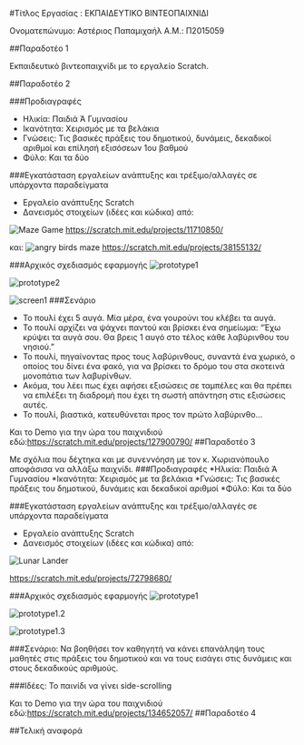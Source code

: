 #Τίτλος Εργασίας : ΕΚΠΑΙΔΕΥΤΙΚΟ ΒΙΝΤΕΟΠΑΙΧΝΙΔΙ

Ονοματεπώνυμο: Αστέριος Παπαμιχαήλ
Α.Μ.: Π2015059

##Παραδοτέο 1

Εκπαιδευτικό βιντεοπαιχνίδι με το εργαλείο Scratch.

##Παραδοτέο 2

###Προδιαγραφές
* Ηλικία:    Παιδιά Ά Γυμνασίου
* Ικανότητα: Χειρισμός με τα βελάκια
* Γνώσεις:   Τις βασικές πράξεις του δημοτικού, δυνάμεις, δεκαδικοί αριθμοί και επίλησή εξισόσεων 1ου βαθμού
* Φύλο:      Και τα δύο

###Εγκατάσταση εργαλείων ανάπτυξης και τρέξιμο/αλλαγές σε υπάρχοντα παραδείγματα
* Εργαλείο ανάπτυξης Scratch
* Δανεισμός στοιχείων (ιδέες και κώδικα) από:

![Maze Game](maze_game.png)
https://scratch.mit.edu/projects/11710850/ 

και: 
![angry birds maze](angry_birds_maze.png)
https://scratch.mit.edu/projects/38155132/

###Αρχικός σχεδιασμός εφαρμογής
![prototype1](Angry_Math_Maze_1.png)



![prototype2](Angry_Math_Maze_2.png)



![screen1](Angry_Math_Maze_3.png)
###Σενάριο
* Το πουλί έχει 5 αυγά. Μία μέρα, ένα γουρούνι του κλέβει τα αυγά. 
* Το πουλί αρχίζει να ψάχνει παντού και βρίσκει ένα σημείωμα: “Έχω κρύψει τα αυγά σου. Θα βρεις 1 αυγό στο τέλος κάθε λαβύρινθου του νησιού.”
* Το πουλί, πηγαίνοντας προς τους λαβύρινθους, συναντά ένα χωρικό, ο οποίος του δίνει ένα φακό, για να βρίσκει το δρόμο του στα σκοτεινά μονοπάτια των λαβυρίνθων.
* Ακόμα, του λέει πως έχει αφήσει εξισώσεις σε ταμπέλες και θα πρέπει να επιλέξει τη διαδρομή που έχει τη σωστή απάντηση στις εξισώσεις αυτές.
* Το πουλί, βιαστικά, κατευθύνεται προς τον πρώτο λαβύρινθο...

Και το Demo για την ώρα του παιχνιδιού εδώ:https://scratch.mit.edu/projects/127900790/
##Παραδοτέο 3

Με σχόλια που δέχτηκα και με συνεννόηση με τον  κ. Χωριανόπουλο αποφάσισα να αλλάξω παιχνίδι.
###Προδιαγραφές
*Ηλικία: Παιδιά Ά Γυμνασίου
*Ικανότητα: Χειρισμός με τα βελάκια
*Γνώσεις: Τις βασικές πράξεις του δημοτικού, δυνάμεις και δεκαδικοί αριθμοί
*Φύλο: Και τα δύο

###Εγκατάσταση εργαλείων ανάπτυξης και τρέξιμο/αλλαγές σε υπάρχοντα παραδείγματα
* Εργαλείο ανάπτυξης Scratch
* Δανεισμός στοιχείων (ιδέες και κώδικα) από:

![Lunar Lander](lunar_lander.png)

https://scratch.mit.edu/projects/72798680/

###Αρχικός σχεδιασμός εφαρμογής
![prototype1](moon_Lander1.png)



![prototype1.2](moon_Lander2.png)



![prototype1.3](moon_Lander3.png)


###Σενάριο:
Να βοηθήσει τον καθηγητή να κάνει επανάληψη τους μαθητές στις πράξεις του δημοτικού και να τους εισάγει στις δυνάμεις και  στους δεκαδικούς αριθμούς.

###Ιδέες:
Το παινίδι να γίνει side-scrolling  

Και το Demo για την ώρα του παιχνιδιού εδώ:https://scratch.mit.edu/projects/134652057/
##Παραδοτέο 4


##Τελική αναφορά

